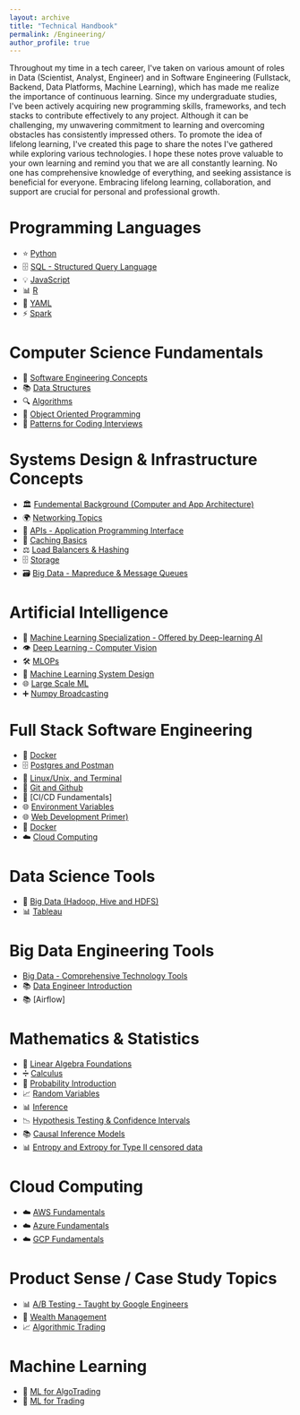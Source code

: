```yaml
---
layout: archive
title: "Technical Handbook"
permalink: /Engineering/
author_profile: true
---
```


Throughout my time in a tech career, I've taken on various amount of roles in Data (Scientist, Analyst, Engineer) and in Software Engineering (Fullstack, Backend, Data Platforms, Machine Learning), which has made me realize the importance of continuous learning. Since my undergraduate studies, I've been actively acquiring new programming skills, frameworks, and tech stacks to contribute effectively to any project. Although it can be challenging, my unwavering commitment to learning and overcoming obstacles has consistently impressed others. To promote the idea of lifelong learning, I've created this page to share the notes I've gathered while exploring various technologies. I hope these notes prove valuable to your own learning and remind you that we are all constantly learning. No one has comprehensive knowledge of everything, and seeking assistance is beneficial for everyone. Embracing lifelong learning, collaboration, and support are crucial for personal and professional growth.

# Programming Languages

- ⭐ [Python](https://tahirm.notion.site/Python-23512f9e5aca4fe99b505f8aec3d61b3)
- 🗄️ [SQL - Structured Query Language](https://tahirm.notion.site/SQL-Structured-Query-Language-3d3b50eb6cb74e8bada9eb13f4be4563)
- 💡 [JavaScript](https://www.notion.so/JavaScript-327dc9775c85491884a0fe4dc74a4748?pvs=21)
- 📊 [R](https://tahirm.notion.site/R-Programming-Language-crash-course-3be5e36b1d76446c915fcef585a7a8c9)
- 📝 [YAML](https://tahirm.notion.site/YAML-45a7a46fe3f84403abafb8dc04af89a7?pvs=4)
- ⚡️ [Spark](https://tahirm.notion.site/Spark-32eb04fb0db24261b7a7e7168ccf27e4?pvs=4)

# Computer Science Fundamentals

- 🚀 [Software Engineering Concepts](https://tahirm.notion.site/Software-Engineering-Concepts-05d56b701b5048a99bf2d80f6b05310d?pvs=4)
- 📚 [Data Structures](https://www.notion.so/Data-Structures-23671ba52b4b4fe387d6f43a596bd58c?pvs=21)
- 🔍 [Algorithms](https://www.notion.so/Algorithms-043c3ce6a3d74ddabee60ccd3f72d88a?pvs=21)
- 🧪 [Object Oriented Programming](https://www.notion.so/Object-Oriented-Programming-94a878065ed44c9b8a36b348a1d0ff38?pvs=21)
- 🎯 [Patterns for Coding Interviews](https://www.notion.so/Patterns-for-Coding-Interviews-fdee4b717ef745ee871aab2e2ad905be?pvs=21)

# Systems Design & Infrastructure Concepts 
- 🏛️ [Fundemental Background (Computer and App Architecture)](https://tahirm.notion.site/Fundamental-Background-Computer-and-App-Architecture-91bb2afd715c434f87eef130f16ca91c)
- 🌍 [Networking Topics](https://www.notion.so/Systems-Design-Crash-Course-5b8dadb63077441c9666a23468218174?pvs=21)
- 🤝 [APIs - Application Programming Interface](https://www.notion.so/Systems-Design-Crash-Course-5b8dadb63077441c9666a23468218174?pvs=21)
- 🔄 [Caching Basics](https://www.notion.so/Systems-Design-Crash-Course-5b8dadb63077441c9666a23468218174?pvs=21)
- ⚖️ [Load Balancers & Hashing](https://www.notion.so/Systems-Design-Crash-Course-5b8dadb63077441c9666a23468218174?pvs=21)
- 🗄️ [Storage](https://www.notion.so/Systems-Design-Crash-Course-5b8dadb63077441c9666a23468218174?pvs=21)
- 🗃️ [Big Data - Mapreduce & Message Queues](https://www.notion.so/Systems-Design-Crash-Course-5b8dadb63077441c9666a23468218174?pvs=21)

# Artificial Intelligence

- 🤖 [Machine Learning Specialization - Offered by Deep-learning AI](https://www.notion.so/Machine-Learning-Specialization-Offered-by-Deep-learning-AI-68e6cc23bc034453b7bdbf4d8161d048?pvs=21)
- 👁️ [Deep Learning - Computer Vision](https://www.notion.so/Deep-Learning-Computer-Vision-25bcbbb5625747009c8ccb6d094aafe2?pvs=21)
- 🛠️ [MLOPs](https://www.notion.so/MLOPs-4de055f4ad5141618cb796989a30ac1b?pvs=21)
- 🧠 [Machine Learning System Design](https://www.notion.so/Machine-Learning-System-Design-f9f0879cb2bb41ed84e1b21bb69a50d6?pvs=21)
- 🌐 [Large Scale ML](https://www.notion.so/Large-Scale-ML-10fddc5d0de34e6a974e873d6aa1c2a5?pvs=21)
- ➕ [Numpy Broadcasting](https://www.notion.so/Numpy-Broadcasting-cfb42b3b8432413e8007dc04c9dbce42?pvs=21)

# Full Stack Software Engineering

- 🐳 [Docker](https://www.notion.so/Docker-1-8b83f6f6a2b243cf826d5db2dc1f13f4?pvs=21)
- 🗄️ [Postgres and Postman](https://www.notion.so/Docker-1-8b83f6f6a2b243cf826d5db2dc1f13f4?pvs=21)
- 🐧 [Linux/Unix, and Terminal](https://www.notion.so/Docker-1-8b83f6f6a2b243cf826d5db2dc1f13f4?pvs=21)
- 🐙 [Git and Github](https://tahirm.notion.site/Git-and-Github-f82d3e3433974110970f423d131fa59d?pvs=4)
- 🚀 [CI/CD Fundamentals]
- 🌐 [Environment Variables](https://www.notion.so/Docker-1-8b83f6f6a2b243cf826d5db2dc1f13f4?pvs=21)
- 🌐 [Web Development Primer)](https://www.notion.so/Web-Development-Primer-8d308492765e404aae87d29179b1baaa?pvs=21)
- 🐳 [Docker](https://www.notion.so/Docker-8c58b6cecaa64d82a361b28dc4974809?pvs=21)
- ☁️  [Cloud Computing](https://www.notion.so/Cloud-Computing-116505e760a24ba3b8373dd7c023c331?pvs=21)

# Data Science Tools

- 🐘 [Big Data (Hadoop, Hive and HDFS)](https://www.notion.so/Big-Data-Hadoop-HDFS-Spark-Scala-3e860bedb09e46d4abad030642e6259f?pvs=21)
- 📊 [Tableau](https://www.notion.so/Tableau-508337e681d5411082982f9929380304?pvs=21)

# Big Data Engineering Tools
- [Big Data - Comprehensive Technology Tools](https://tahirm.notion.site/Big-Data-Hadoop-HDFS-Spark-Scala-3e860bedb09e46d4abad030642e6259f)
- 📚 [Data Engineer Introduction](https://tahirm.notion.site/Data-Engineer-Introduction-8c3f204c80984e7f870dce2125b45bfc?pvs=4)
- 📚 [Airflow]

# Mathematics & Statistics

- 🔢 [Linear Algebra Foundations](https://www.notion.so/Linear-Algebra-Foundations-80574f51ca944c9a8b9196431ac1fbb9?pvs=21)
- ➗ [Calculus](https://www.notion.so/Calculus-b1aa6236b1014b2496a2462a7982d7c3?pvs=21)
- 🎲 [Probability Introduction](https://www.notion.so/Probability-ec9e11463ec2447b98506a3267f13fab?pvs=21)
- 📈 [Random Variables](https://www.notion.so/Probability-ec9e11463ec2447b98506a3267f13fab?pvs=21)
- 📊 [Inference](https://www.notion.so/Probability-ec9e11463ec2447b98506a3267f13fab?pvs=21)
- 📉 [Hypothesis Testing & Confidence Intervals](https://www.notion.so/Probability-ec9e11463ec2447b98506a3267f13fab?pvs=21)
- 📚 [Causal Inference Models](https://www.notion.so/Probability-ec9e11463ec2447b98506a3267f13fab?pvs=21)
- 📊 [Entropy and Extropy for Type II censored data](https://www.notion.so/Probability-ec9e11463ec2447b98506a3267f13fab?pvs=21)

# Cloud Computing

- ☁️ [AWS Fundamentals](https://www.example.com/aws-fundamentals)
- ☁️ [Azure Fundamentals](https://www.example.com/azure-fundamentals)
- ☁️ [GCP Fundamentals](https://www.example.com/gcp-fundamentals)


# Product Sense / Case Study Topics

- 📊 [A/B Testing - Taught by Google Engineers](https://www.notion.so/A-B-Testing-Taught-by-Google-Engineers-2ca96aa2a84a4326a270ccedd621aba2?pvs=21)
- 💼 [Wealth Management](https://www.notion.so/Wealth-Management-326e957f176c4fd3b5025558351bddcc?pvs=21)
- 📈 [Algorithmic Trading](https://www.notion.so/Algorithmic-Trading-344701dc8c7b4c2288e54144dc9727d1?pvs=21)

# Machine Learning

- 🤖 [ML for AlgoTrading](https://www.notion.so/ML-for-AlgoTrading-c6c34a685de24c2b84d584a9818a707d?pvs=21)
- 🤖 [ML for Trading](https://www.notion.so/8ba0f31a95334005a6d682861ef059fa?pvs=21)
